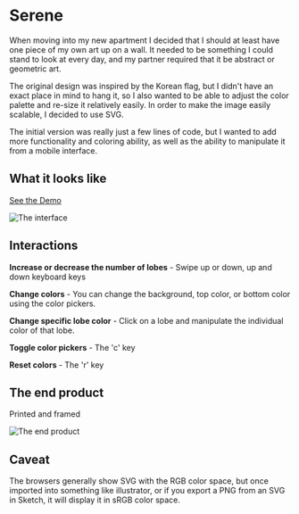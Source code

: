# Serene

When moving into my new apartment I decided that I should at least have one piece of my own art up on a wall. It needed to be something I could stand to look at every day, and my partner required that it be abstract or geometric art. 

The original design was inspired by the Korean flag, but I didn't have an exact place in mind to hang it, so I also wanted to be able to adjust the color palette and re-size it relatively easily. In order to make the image easily scalable, I decided to use SVG.

The initial version was really just a few lines of code, but I wanted to add more functionality and coloring ability, as well as the ability to manipulate it from a mobile interface.

## What it looks like

[See the Demo](http://blog.zmitri.com/serene/)

![The interface](http://i.imgur.com/rXy8TKw.png)


## Interactions

**Increase or decrease the number of lobes** - Swipe up or down, up and down keyboard keys

**Change colors** - You can change the background, top color, or bottom color using the color pickers.

**Change specific lobe color** - Click on a lobe and manipulate the individual color of that lobe.

**Toggle color pickers** - The 'c' key

**Reset colors** - The 'r' key

## The end product

Printed and framed

![The end product](http://i.imgur.com/saHu0B3.jpg)

## Caveat

The browsers generally show SVG with the RGB color space, but once imported into something like illustrator, or if you export a PNG from an SVG in Sketch, it will display it in sRGB color space.
